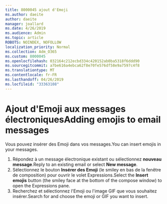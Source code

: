 ```yaml
---
title: 8000045 ajout d'Emoji
ms.author: daeite
author: daeite
manager: joallard
ms.date: 4/26/2019
ms.audience: Admin
ms.topic: article
ROBOTS: NOINDEX, NOFOLLOW
localization_priority: Normal
ms.collection: Adm_O365
ms.custom: 8000045
ms.openlocfilehash: 032164c212ecbd334c420152ab0ba5318f6ddd90
ms.sourcegitcommit: a7be616a4ebca62f8e70fe576df58e9a7597c4f8
ms.translationtype: MT
ms.contentlocale: fr-FR
ms.lasthandoff: 04/26/2019
ms.locfileid: "33363108"
---
```

# <a name="adding-emojis-to-email-messages"></a><span data-ttu-id="7fa9d-102">Ajout d'Emoji aux messages électroniques</span><span class="sxs-lookup"><span data-stu-id="7fa9d-102">Adding emojis to email messages</span></span>

<span data-ttu-id="7fa9d-103">Vous pouvez insérer des Emoji dans vos messages.</span><span class="sxs-lookup"><span data-stu-id="7fa9d-103">You can insert emojis in your messages.</span></span>

1. <span data-ttu-id="7fa9d-104">Répondez à un message électronique existant ou sélectionnez **nouveau message**.</span><span class="sxs-lookup"><span data-stu-id="7fa9d-104">Reply to an existing email or select **New message**.</span></span>
1. <span data-ttu-id="7fa9d-105">Sélectionnez le bouton **Insérer des Emoji** (le smiley en bas de la fenêtre de composition) pour ouvrir le volet Expressions.</span><span class="sxs-lookup"><span data-stu-id="7fa9d-105">Select the **Insert emojis** button (the smiley face at the bottom of the compose window) to open the Expressions pane.</span></span>
1. <span data-ttu-id="7fa9d-106">Recherchez et sélectionnez l'Emoji ou l'image GIF que vous souhaitez insérer.</span><span class="sxs-lookup"><span data-stu-id="7fa9d-106">Search for and choose the emoji or GIF you want to insert.</span></span>